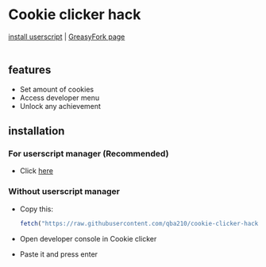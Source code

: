 # Cookie clicker hack
[install userscript](https://raw.githubusercontent.com/qba210/cookie-clicker-hack/master/cookieclickerhack.user.js) | [GreasyFork page]() 
\
&nbsp; <!--it's line break-->

## features
- Set amount of cookies
- Access developer menu
- Unlock any achievement

## installation

### For userscript manager (Recommended)
- Click [here](https://raw.githubusercontent.com/qba210/cookie-clicker-hack/master/cookieclickerhack.user.js) <!-- or visit [GreasyFork]() page -->

### Without userscript manager
- Copy this:

  ```js
  fetch("https://raw.githubusercontent.com/qba210/cookie-clicker-hack/master/cookieclickerhack.user.js").then((res) => res.text().then((hack) => eval(hack)))
  ```
- Open developer console in Cookie clicker
- Paste it and press enter
